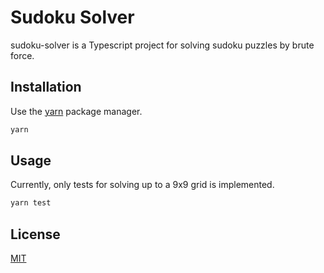 # Sudoku Solver

sudoku-solver is a Typescript project for solving sudoku puzzles by brute force.

## Installation

Use the [yarn](https://yarnpkg.com/) package manager.


```bash
yarn
```

## Usage

Currently, only tests for solving up to a 9x9 grid is implemented.

```bash
yarn test
```

## License
[MIT](https://choosealicense.com/licenses/mit/)


